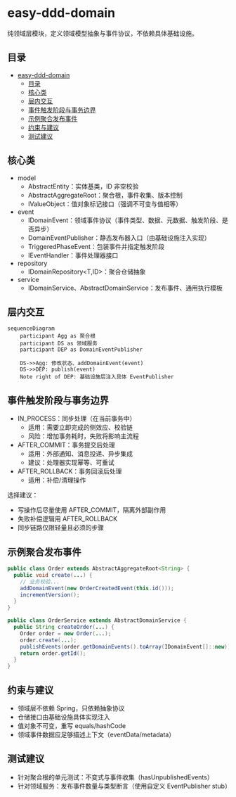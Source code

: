 # easy-ddd-domain

纯领域层模块，定义领域模型抽象与事件协议，不依赖具体基础设施。

## 目录
- [easy-ddd-domain](#easy-ddd-domain)
  - [目录](#目录)
  - [核心类](#核心类)
  - [层内交互](#层内交互)
  - [事件触发阶段与事务边界](#事件触发阶段与事务边界)
  - [示例聚合发布事件](#示例聚合发布事件)
  - [约束与建议](#约束与建议)
  - [测试建议](#测试建议)

## 核心类

- model
  - AbstractEntity<ID>：实体基类，ID 非空校验
  - AbstractAggregateRoot<ID>：聚合根，事件收集、版本控制
  - IValueObject：值对象标记接口（强调不可变与值相等）
- event
  - IDomainEvent：领域事件协议（事件类型、数据、元数据、触发阶段、是否异步）
  - DomainEventPublisher：静态发布器入口（由基础设施注入实现）
  - TriggeredPhaseEvent：包装事件并指定触发阶段
  - IEventHandler<T>：事件处理器接口
- repository
  - IDomainRepository<T,ID>：聚合仓储抽象
- service
  - IDomainService、AbstractDomainService：发布事件、通用执行模板

## 层内交互

```mermaid
sequenceDiagram
    participant Agg as 聚合根
    participant DS as 领域服务
    participant DEP as DomainEventPublisher

    DS->>Agg: 修改状态、addDomainEvent(event)
    DS->>DEP: publish(event)
    Note right of DEP: 基础设施层注入具体 EventPublisher
```

## 事件触发阶段与事务边界

- IN_PROCESS：同步处理（在当前事务中）
  - 适用：需要立即完成的侧效应、校验链
  - 风险：增加事务耗时，失败将影响主流程
- AFTER_COMMIT：事务提交后处理
  - 适用：外部通知、消息投递、异步集成
  - 建议：处理器实现幂等、可重试
- AFTER_ROLLBACK：事务回滚后处理
  - 适用：补偿/清理操作

选择建议：
- 写操作后尽量使用 AFTER_COMMIT，隔离外部副作用
- 失败补偿逻辑用 AFTER_ROLLBACK
- 同步链路仅限轻量且必须的步骤

## 示例聚合发布事件

```java
public class Order extends AbstractAggregateRoot<String> {
  public void create(...) {
    // 业务校验...
    addDomainEvent(new OrderCreatedEvent(this.id()));
    incrementVersion();
  }
}

public class OrderService extends AbstractDomainService {
  public String createOrder(...) {
    Order order = new Order(...);
    order.create(...);
    publishEvents(order.getDomainEvents().toArray(IDomainEvent[]::new));
    return order.getId();
  }
}
```

## 约束与建议

- 领域层不依赖 Spring，只依赖抽象协议
- 仓储接口由基础设施具体实现注入
- 值对象不可变，重写 equals/hashCode
- 领域事件数据应足够描述上下文（eventData/metadata）

## 测试建议

- 针对聚合根的单元测试：不变式与事件收集（hasUnpublishedEvents）
- 针对领域服务：发布事件数量与类型断言（使用自定义 EventPublisher stub）